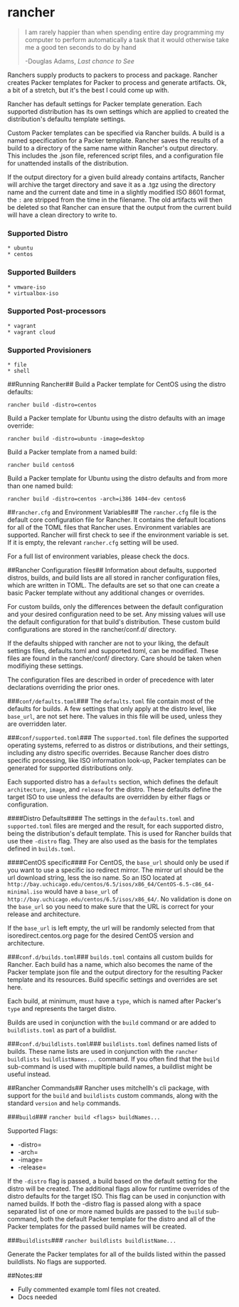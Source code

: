 rancher
=======

>I am rarely happier than when spending entire day programming my computer to perform automatically a task that it would otherwise take me a good ten seconds to do by hand
> 
>   -Douglas Adams, _Last chance to See_

Ranchers supply products to packers to process and package. Rancher creates Packer templates for Packer to process and generate artifacts. Ok, a bit of a stretch, but it's the best I could come up with.

Rancher has default settings for Packer template generation. Each supported distribution has its own settings which are applied to created the distribution's defaultu template settings. 

Custom Packer templates can be specified via Rancher builds. A build is a named specification for a Packer template. Rancher saves the results of a build to a directory of the same name within Rancher's output directory. This includes the .json file, referenced script files, and a configuration file for unattended installs of the distribution.

If the output directory for a given build already contains artifacts, Rancher will archive the target directory and save it as a .tgz using the directory name and the current date and time in a slightly modified ISO 8601 format, the `:` are stripped from the time in the filename. The old artifacts will then be deleted so that Rancher can ensure that the output from the current build will have a clean directory to write to.

### Supported Distro
    * ubuntu
    * centos

### Supported Builders
    * vmware-iso
    * virtualbox-iso

### Supported Post-processors
    * vagrant
    * vagrant cloud

### Supported Provisioners 
    * file
    * shell

##Running Rancher##
Build a Packer template for CentOS using the distro defaults:

	rancher build -distro=centos

Build a Packer template for Ubuntu using the distro defaults with an image override:

	rancher build -distro=ubuntu -image=desktop

Build a Packer template from a named build:

	rancher build centos6

Build a Packer template for Ubuntu using the distro defaults and from more than one named build:
	
	rancher build -distro=centos -arch=i386 1404-dev centos6

##`rancher.cfg` and Environment Variables##
The `rancher.cfg` file is the default core configuration file for Rancher. It contains the default locations for all of the TOML files that Rancher uses. Environment variables are supported. Rancher will first check to see if the environment variable is set. If it is empty, the relevant `rancher.cfg` setting will be used.

For a full list of environment variables, please check the docs.

##Rancher Configuration files##
Information about defaults, supported distros, builds, and build lists are all stored in rancher configuration files, which are written in TOML. The defaults are set so that one can create a basic Packer template without any additional changes or overrides. 

For custom builds, only the differences between the default configuration and your desired configuration need to be set. Any missing values will use the default configuration for that build's distribution. These custom build configurations are stored in the rancher/conf.d/ directory.

If the defaults shipped with rancher are not to your liking, the default settings files, defaults.toml and supported.toml, can be modified. These files are found in the rancher/conf/ directory. Care should be taken when modifiying these settings.

The configuration files are described in order of precedence with later declarations overriding the prior ones.

###`conf/defaults.toml`###
The `defaults.toml` file contain most of the defaults for builds. A few settings that only apply at the distro level, like `base_url`, are not set here. The values in this file will be used, unless they are overridden later.

###`conf/supported.toml`###
The `supported.toml` file defines the supported operating systems, referred to as distros or distributions, and their settings, including any distro specific overrides. Because Rancher does distro specific processing, like ISO information look-up, Packer templates can be generated for supported distributions only. 

Each supported distro has a `defaults` section, which defines the default `architecture`, `image`, and `release` for the distro. These defaults define the target ISO to use unless the defaults are overridden by either flags or configuration.

####Distro Defaults####
The settings in the `defaults.toml` and `supported.toml` files are merged and the result, for each supported distro, being the distribution's default template. This is used for Rancher builds that use thee `-distro` flag. They are also used as the basis for the templates defined in `builds.toml`. 

####CentOS specific####
For CentOS, the `base_url` should only be used if you want to use a specific iso redirect mirror. The mirror url should be the url download string, less the iso name. So an ISO located at `http://bay.uchicago.edu/centos/6.5/isos/x86_64/CentOS-6.5-c86_64-minimal.iso` would have a `base_url` of `http://bay.uchicago.edu/centos/6.5/isos/x86_64/`. No validation is done on the `base_url` so you need to make sure that the URL is correct for your release and architecture.

If the `base_url` is left empty, the url will be randomly selected from that isoredirect.centos.org page for the desired CentOS version and architecture.

###`conf.d/builds.toml`###
`builds.toml` contains all custom builds for Rancher. Each build has a name, which also becomes the name of the Packer template json file and the output directory for the resulting Packer template and its resources. Build specific settings and overrides are set here.

Each build, at minimum, must have a `type`, which is named after Packer's `type` and represents the target distro.

Builds are used in conjunction with the `build` command or are added to `buildlists.toml` as part of a buildlist.

###`conf.d/buildlists.toml`###
`buildlists.toml` defines named lists of builds. These name lists are used in conjunction with the `rancher buildlists buildlistNames...` command. If you often find that the `build` sub-command is used with mupltiple build names, a buildlist might be useful instead. 

##Rancher Commands##
Rancher uses mitchellh's cli package, with support for the `build` and `buildlists` custom commands, along with the standard `version` and `help` commands.

###`build`###
`rancher build <flags> buildNames...`

Supported Flags:

* -distro=<distro name>
* -arch=<architecture>
* -image=<image>
* -release=<release>

If the `-distro` flag is passed, a build based on the default setting for the distro will be created. The additional flags allow for runtime overrides of the distro defaults for the target ISO. This flag can be used in conjunction with named builds. If both the -distro flag is passed along with a space separated list of one or more named builds are passed to the `build` sub-command, both the default Packer template for the distro and all of the Packer templates for the passed build names will be created.

###`buildlists`###
`rancher buildlists buildlistName...`

Generate the Packer templates for all of the builds listed within the passed buildlists. No flags are supported.

##Notes:##
 * Fully commented example toml files not created.
 * Docs needed

